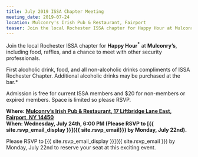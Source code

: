 ```yaml
---
title: July 2019 ISSA Chapter Meeting
meeting_date: 2019-07-24
location: Mulconry's Irish Pub & Restaurant, Fairport
teaser: Join the local Rochester ISSA chapter for Happy Hour at Mulconry’s, including food, raffles, and a chance to meet with other security professionals.
---
```

Join the local Rochester ISSA chapter for **Happy Hour<sup>*</sup>** at **Mulconry’s**, including food, raffles, and a chance to meet with other security professionals.

*<sup>*</sup> First alcoholic drink, food, and all non-alcoholic drinks compliments of ISSA Rochester Chapter. Additional alcoholic drinks may be purchased at the bar.*

Admission is free for current ISSA members and $20 for non-members or expired members. Space is limited so please RSVP.

**Where:  [Mulconry’s Irish Pub & Restaurant, 17 Liftbridge Lane East, Fairport, NY 14450](https://goo.gl/maps/xe98ArPzLmE2)<br>
When:  Wednesday, July 24th, 6:00 PM  (Please RSVP to [{{ site.rsvp_email_display }}]({{ site.rsvp_email}}) by Monday, July 22nd).**

Please RSVP to [{{ site.rsvp_email_display }}]({{ site.rsvp_email }}) by Monday, July 22nd to reserve your seat at this exciting event.
